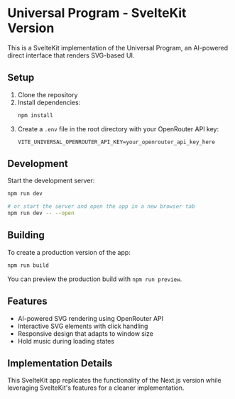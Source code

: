 # Universal Program - SvelteKit Version

This is a SvelteKit implementation of the Universal Program, an AI-powered direct interface that renders SVG-based UI.

## Setup

1. Clone the repository
2. Install dependencies:
   ```bash
   npm install
   ```
3. Create a `.env` file in the root directory with your OpenRouter API key:
   ```
   VITE_UNIVERSAL_OPENROUTER_API_KEY=your_openrouter_api_key_here
   ```

## Development

Start the development server:

```bash
npm run dev

# or start the server and open the app in a new browser tab
npm run dev -- --open
```

## Building

To create a production version of the app:

```bash
npm run build
```

You can preview the production build with `npm run preview`.

## Features

- AI-powered SVG rendering using OpenRouter API
- Interactive SVG elements with click handling
- Responsive design that adapts to window size
- Hold music during loading states

## Implementation Details

This SvelteKit app replicates the functionality of the Next.js version while leveraging SvelteKit's features for a cleaner implementation.
